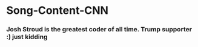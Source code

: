 # Song-Content-CNN

### Josh Stroud is the greatest coder of all time. Trump supporter :) just kidding
